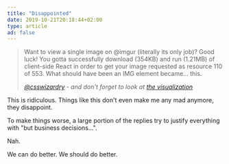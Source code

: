 ```yaml
---
title: "Disappointed"
date: 2019-10-21T20:18:44+02:00
type: article
ad: false
---
```


> Want to view a single image on @imgur (literally its only job)? Good luck! You gotta successfully download (354KB) and run (1.21MB) of client-side React in order to get your image requested as resource 110 of 553. What should have been an IMG element became… this.
>
> <cite><a href=" https://twitter.com/csswizardry/status/1185604806901207045">@csswizardry</a> - and don't forget to look at <a href="https://twitter.com/csswizardry/status/1185604806901207045/photo/1">the visualization</a></cite>

This is ridiculous. Things like this don't even make me any mad anymore, they disappoint.

To make things worse, a large portion of the replies try to justify everything with "but business decisions…".

Nah.

We can do better. We should do better.
